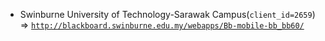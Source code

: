  - Swinburne University of Technology-Sarawak Campus(`client_id=2659`) => [`http://blackboard.swinburne.edu.my/webapps/Bb-mobile-bb_bb60/`](http://blackboard.swinburne.edu.my/webapps/Bb-mobile-bb_bb60/)
